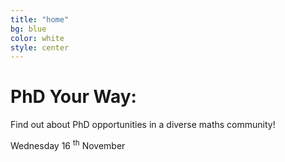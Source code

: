 ```yaml
---
title: "home"
bg: blue
color: white
style: center
---
```




<span class="fa-stack subtlecircle" style="font-size:100px; background:rgba(255,166,0,0.1)">
  <i class="fa fa-circle fa-stack-2x text-white"></i>
  <i class="fa fa-book fa-stack-1x text-blue"></i>
</span>

# PhD Your Way:
<!--{: .text-green}-->

Find out about PhD opportunities in a diverse maths community!

Wednesday 16 <sup>th</sup> November

